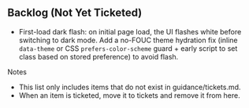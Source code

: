 ## Backlog (Not Yet Ticketed)

- First-load dark flash: on initial page load, the UI flashes white before switching to dark mode. Add a no-FOUC theme hydration fix (inline `data-theme` or CSS `prefers-color-scheme` guard + early script to set class based on stored preference) to avoid flash.

Notes

- This list only includes items that do not exist in guidance/tickets.md.
- When an item is ticketed, move it to tickets and remove it from here.
